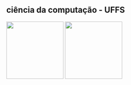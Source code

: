 <h2>ciência da computação - UFFS</h2>



<img width='150' src='https://user-images.githubusercontent.com/31110504/112992698-ca1f9780-913e-11eb-8bd2-edacf4b6c7f1.png'/> <img width='150' src='https://user-images.githubusercontent.com/31110504/112992481-96dd0880-913e-11eb-9adc-814a9c1d762d.png'/>

